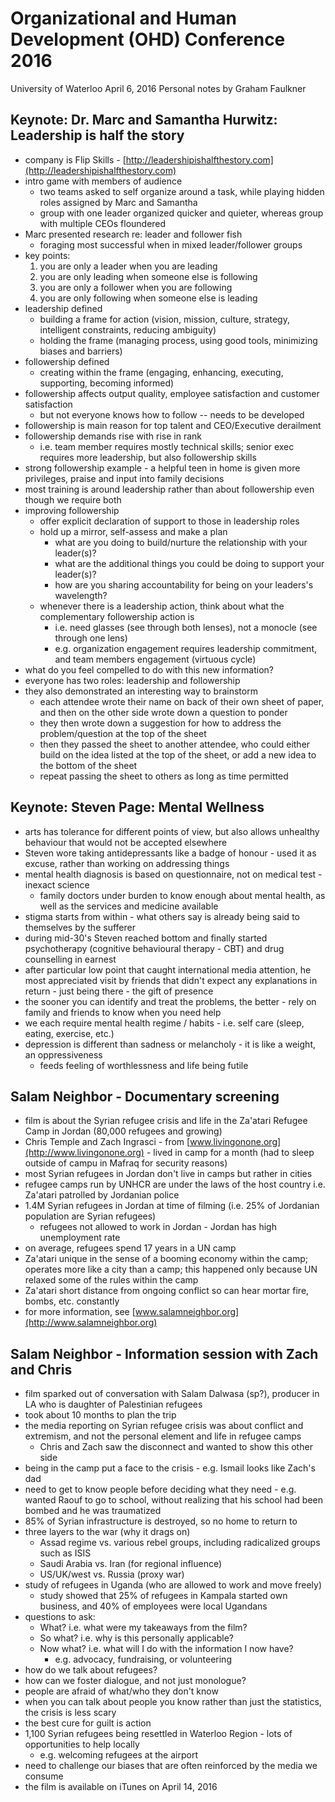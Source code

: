 # Organizational and Human Development (OHD) Conference 2016
University of Waterloo
April 6, 2016
Personal notes by Graham Faulkner

## Keynote: Dr. Marc and Samantha Hurwitz: Leadership is half the story

- company is Flip Skills - [http://leadershipishalfthestory.com](http://leadershipishalfthestory.com)
- intro game with members of audience
  - two teams asked to self organize around a task, while playing hidden roles assigned by Marc and Samantha
  - group with one leader organized quicker and quieter, whereas group with multiple CEOs floundered
- Marc presented research re: leader and follower fish 
  - foraging most successful when in mixed leader/follower groups
- key points:
  1. you are only a leader when you are leading
  1. you are only leading when someone else is following 
  1. you are only a follower when you are following
  1. you are only following when someone else is leading
- leadership defined
  - building a frame for action (vision, mission, culture, strategy, intelligent constraints, reducing ambiguity) 
  - holding the frame (managing process, using good tools, minimizing biases and barriers)
- followership defined
  - creating within the frame (engaging, enhancing, executing, supporting, becoming informed)
- followership affects output quality, employee satisfaction and customer satisfaction
  - but not everyone knows how to follow -- needs to be developed
- followership is main reason for top talent and CEO/Executive derailment
- followership demands rise with rise in rank
  - i.e. team member requires mostly technical skills; senior exec requires more leadership, but also followership skills
- strong followership example - a helpful teen in home is given more privileges, praise and input into family decisions
- most training is around leadership rather than about followership even though we require both
- improving followership
  - offer explicit declaration of support to those in leadership roles
  - hold up a mirror, self-assess and make a plan
    - what are you doing to build/nurture the relationship with your leader(s)?
    - what are the additional things you could be doing to support your leader(s)?
    - how are you sharing accountability for being on your leaders's wavelength?
  - whenever there is a leadership action, think about what the complementary followership action is
    - i.e. need glasses (see through both lenses), not a monocle (see through one lens)
    - e.g. organization engagement requires leadership commitment, and team members engagement (virtuous cycle)
- what do you feel compelled to do with this new information?
- everyone has two roles: leadership and followership
- they also demonstrated an interesting way to brainstorm
  - each attendee wrote their name on back of their own sheet of paper, and then on the other side wrote down a question to ponder
  - they then wrote down a suggestion for how to address the problem/question at the top of the sheet
  - then they passed the sheet to another attendee, who could either build on the idea listed at the top of the sheet, or add a new idea to the bottom of the sheet
  - repeat passing the sheet to others as long as time permitted


## Keynote: Steven Page: Mental Wellness

- arts has tolerance for different points of view, but also allows unhealthy behaviour that would not be accepted elsewhere
- Steven wore taking antidepressants like a badge of honour - used it as excuse, rather than working on addressing things
- mental health diagnosis is based on questionnaire, not on medical test - inexact science
  - family doctors under burden to know enough about mental health, as well as the services and medicine available
- stigma starts from within - what others say is already being said to themselves by the sufferer
- during mid-30's Steven reached bottom and finally started psychotherapy (cognitive behavioural therapy - CBT) and drug counselling in earnest
- after particular low point that caught international media attention, he most appreciated visit by friends that didn't expect any explanations in return - just being there - the gift of presence
- the sooner you can identify and treat the problems, the better - rely on family and friends to know when you need help
- we each require mental health regime / habits - i.e. self care (sleep, eating, exercise, etc.)
- depression is different than sadness or melancholy - it is like a weight, an oppressiveness
  - feeds feeling of worthlessness and life being futile
 

## Salam Neighbor - Documentary screening

- film is about the Syrian refugee crisis and life in the Za'atari Refugee Camp in Jordan (80,000 refugees and growing)
- Chris Temple and Zach Ingrasci - from [www.livingonone.org](http://www.livingonone.org) - lived in camp for a month (had to sleep outside of campu in Mafraq for security reasons)
- most Syrian refugees in Jordan don't live in camps but rather in cities
- refugee camps run by UNHCR are under the laws of the host country i.e. Za'atari patrolled by Jordanian police
- 1.4M Syrian refugees in Jordan at time of filming (i.e. 25% of Jordanian population are Syrian refugees)
  - refugees not allowed to work in Jordan - Jordan has high unemployment rate
- on average, refugees spend 17 years in a UN camp
- Za'atari unique in the sense of a booming economy within the camp; operates more like a city than a camp; this happened only because UN relaxed some of the rules within the camp
- Za'atari short distance from ongoing conflict so can hear mortar fire, bombs, etc. constantly
- for more information, see [www.salamneighbor.org](http://www.salamneighbor.org)


## Salam Neighbor - Information session with Zach and Chris

- film sparked out of conversation with Salam Dalwasa (sp?), producer in LA who is daughter of Palestinian refugees
- took about 10 months to plan the trip
- the media reporting on Syrian refugee crisis was about conflict and extremism, and not the personal element and life in refugee camps 
  - Chris and Zach saw the disconnect and wanted to show this other side
- being in the camp put a face to the crisis - e.g. Ismail looks like Zach's dad
- need to get to know people before deciding what they need - e.g. wanted Raouf to go to school, without realizing that his school had been bombed and he was traumatized
- 85% of Syrian infrastructure is destroyed, so no home to return to
- three layers to the war (why it drags on)
  - Assad regime vs. various rebel groups, including radicalized groups such as ISIS
  - Saudi Arabia vs. Iran (for regional influence)
  - US/UK/west vs. Russia (proxy war)
- study of refugees in Uganda (who are allowed to work and move freely)
  - study showed that 25% of refugees in Kampala started own business, and 40% of employees were local Ugandans
- questions to ask:
  - What? i.e. what were my takeaways from the film?
  - So what? i.e. why is this personally applicable?
  - Now what? i.e. what will I do with the information I now have?
    - e.g. advocacy, fundraising, or volunteering
- how do we talk about refugees? 
- how can we foster dialogue, and not just monologue?
- people are afraid of what/who they don't know
- when you can talk about people you know rather than just the statistics, the crisis is less scary
- the best cure for guilt is action
- 1,100 Syrian refugees being resettled in Waterloo Region - lots of opportunities to help locally
  - e.g. welcoming refugees at the airport
- need to challenge our biases that are often reinforced by the media we consume
- the film is available on iTunes on April 14, 2016


